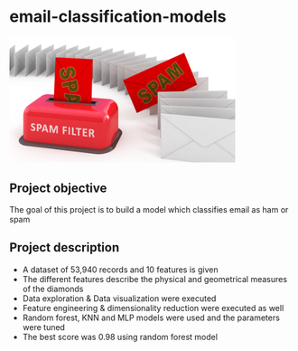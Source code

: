 # email-classification-models
<img src="https://github.com/UrielV1/email-classification-models/blob/master/ham_spam.jpg" alt="https://github.com/UrielV1/email-classification-models/blob/master/ham_spam" width="400"/>

## Project objective
The goal of this project is to build a model which classifies email as ham or spam

## Project description
- A dataset of 53,940 records and 10 features is given
- The different features describe the physical and geometrical measures of the diamonds
- Data exploration & Data visualization were executed
- Feature engineering & dimensionality reduction were executed as well
- Random forest, KNN and MLP models were used and the parameters were tuned
- The best score was 0.98 using random forest model 
